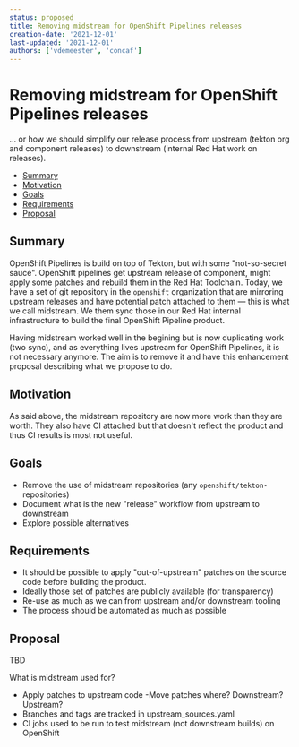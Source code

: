 ```yaml
---
status: proposed
title: Removing midstream for OpenShift Pipelines releases
creation-date: '2021-12-01'
last-updated: '2021-12-01'
authors: ['vdemeester', 'concaf']
---
```


# Removing midstream for OpenShift Pipelines releases

… or how we should simplify our release process from upstream (tekton
org and component releases) to downstream (internal Red Hat work on
releases).

<!-- toc -->
- [Summary](#summary)
- [Motivation](#motivation)
- [Goals](#goals)
- [Requirements](#requirements)
- [Proposal](#proposal)
<!-- /toc -->

## Summary

OpenShift Pipelines is build on top of Tekton, but with some
"not-so-secret sauce". OpenShift pipelines get upstream release of
component, might apply some patches and rebuild them in the Red Hat
Toolchain. Today, we have a set of git repository in the `openshift`
organization that are mirroring upstream releases and have potential
patch attached to them — this is what we call midstream. We them sync
those in our Red Hat internal infrastructure to build the final
OpenShift Pipeline product.

Having midstream worked well in the begining but is now duplicating
work (two sync), and as everything lives upstream for OpenShift
Pipelines, it is not necessary anymore. The aim is to remove it and
have this enhancement proposal describing what we propose to do.

## Motivation

As said above, the midstream repository are now more work than they
are worth. They also have CI attached but that doesn't reflect the
product and thus CI results is most not useful.

## Goals

- Remove the use of midstream repositories (any `openshift/tekton-` repositories)
- Document what is the new "release" workflow from upstream to
  downstream
- Explore possible alternatives

## Requirements

- It should be possible to apply "out-of-upstream" patches on the
  source code before building the product.
- Ideally those set of patches are publicly available (for
  transparency)
- Re-use as much as we can from upstream and/or downstream tooling
- The process should be automated as much as possible

## Proposal

TBD

What is midstream used for?
- Apply patches to upstream code
  -Move patches where? Downstream? Upstream?
- Branches and tags are tracked in upstream_sources.yaml
- CI jobs used to be run to test midstream (not downstream builds) on OpenShift
